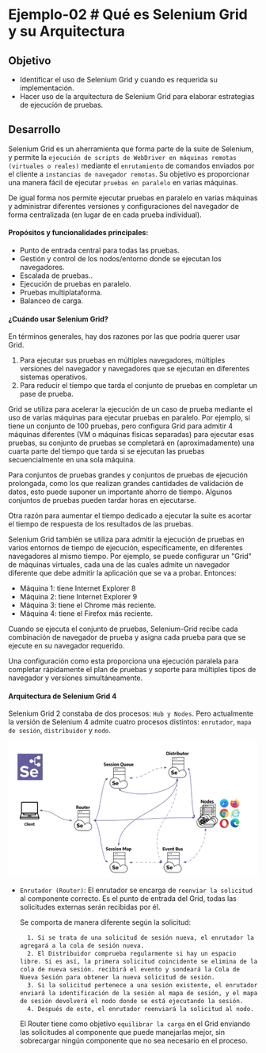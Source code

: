 # Ejemplo-02 # Qué es Selenium Grid y su Arquitectura

## Objetivo


* Identificar el uso de Selenium Grid y cuando es requerida su implementación.
* Hacer uso de la arquitectura de Selenium Grid para elaborar estrategias de ejecución de pruebas.

## Desarrollo

Selenium Grid es un aherramienta que forma parte de la suite de Selenium, y permite la `ejecución de scripts de WebDriver en máquinas remotas (virtuales o reales)` mediante el `enrutamiento` de comandos enviados por el cliente a `instancias de navegador remotas`. Su objetivo es proporcionar una manera fácil de ejecutar `pruebas en paralelo` en varias máquinas.

De igual forma nos permite ejecutar pruebas en paralelo en varias máquinas y administrar diferentes versiones y configuraciones del navegador de forma centralizada (en lugar de en cada prueba individual).

#### Propósitos y funcionalidades principales:
- Punto de entrada central para todas las pruebas.
- Gestión y control de los nodos/entorno donde se ejecutan los navegadores.
- Escalada de pruebas..
- Ejecución de pruebas en paralelo.
- Pruebas multiplataforma.
- Balanceo de carga.

#### ¿Cuándo usar Selenium Grid?

En términos generales, hay dos razones por las que podría querer usar Grid.

1. Para ejecutar sus pruebas en múltiples navegadores, múltiples versiones del navegador y navegadores que se ejecutan en diferentes sistemas operativos.
2. Para reducir el tiempo que tarda el conjunto de pruebas en completar un pase de prueba.

Grid se utiliza para acelerar la ejecución de un caso de prueba mediante el uso de varias máquinas para ejecutar pruebas en paralelo. Por ejemplo, si tiene un conjunto de 100 pruebas, pero configura Grid para admitir 4 máquinas diferentes (VM o máquinas físicas separadas) para ejecutar esas pruebas, su conjunto de pruebas se completará en (aproximadamente) una cuarta parte del tiempo que tarda si se ejecutan las pruebas secuencialmente en una sola máquina. 

Para conjuntos de pruebas grandes y conjuntos de pruebas de ejecución prolongada, como los que realizan grandes cantidades de validación de datos, esto puede suponer un importante ahorro de tiempo. Algunos conjuntos de pruebas pueden tardar horas en ejecutarse. 

Otra razón para aumentar el tiempo dedicado a ejecutar la suite es acortar el tiempo de respuesta de los resultados de las pruebas.

Selenium Grid también se utiliza para admitir la ejecución de pruebas en varios entornos de tiempo de ejecución, específicamente, en diferentes navegadores al mismo tiempo. Por ejemplo, se puede configurar un "Grid" de máquinas virtuales, cada una de las cuales admite un navegador diferente que debe admitir la aplicación que se va a probar. Entonces:


- Máquina 1: tiene Internet Explorer 8
- Máquina 2: tiene Internet Explorer 9
- Máquina 3: tiene el Chrome más reciente.
- Máquina 4: tiene el Firefox más reciente. 

Cuando se ejecuta el conjunto de pruebas, Selenium-Grid recibe cada combinación de navegador de prueba y asigna cada prueba para que se ejecute en su navegador requerido.

Una configuración como esta proporciona una ejecución paralela para completar rápidamente el plan de pruebas y soporte para múltiples tipos de navegador y versiones simultáneamente.


#### Arquitectura de Selenium Grid 4

Selenium Grid 2  constaba de dos procesos: `Hub y Nodes`. Pero actualmente la versión de Selenium 4 admite cuatro procesos distintos: `enrutador`, `mapa de sesión`, `distribuidor` y `nodo`.

<img src="assets/arquitectura_selenium_grid.png" >

+ `Enrutador (Router)`: El enrutador se encarga de `reenviar la solicitud` al componente correcto. Es el punto de entrada del Grid, todas las solicitudes externas serán recibidas por él. 

    Se comporta de manera diferente según la solicitud: 

        1. Si se trata de una solicitud de sesión nueva, el enrutador la agregará a la cola de sesión nueva. 
        2. El Distribuidor comprueba regularmente si hay un espacio libre. Si es así, la primera solicitud coincidente se elimina de la cola de nueva sesión. recibirá el evento y sondeará la Cola de Nueva Sesión para obtener la nueva solicitud de sesión. 
        3. Si la solicitud pertenece a una sesión existente, el enrutador enviará la identificación de la sesión al mapa de sesión, y el mapa de sesión devolverá el nodo donde se está ejecutando la sesión. 
        4. Después de esto, el enrutador reenviará la solicitud al nodo.

    El Router tiene como objetivo `equilibrar la carga` en el Grid enviando las solicitudes al componente que puede manejarlas mejor, sin sobrecargar ningún componente que no sea necesario en el proceso.




